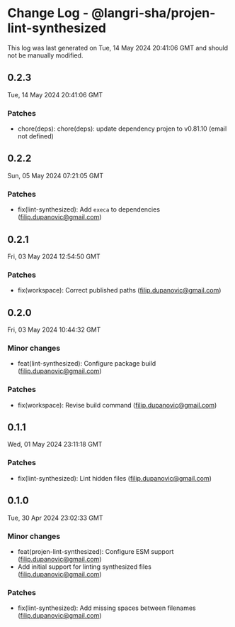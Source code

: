 # Change Log - @langri-sha/projen-lint-synthesized

This log was last generated on Tue, 14 May 2024 20:41:06 GMT and should not be manually modified.

<!-- Start content -->

## 0.2.3

Tue, 14 May 2024 20:41:06 GMT

### Patches

- chore(deps): chore(deps): update dependency projen to v0.81.10 (email not defined)

## 0.2.2

Sun, 05 May 2024 07:21:05 GMT

### Patches

- fix(lint-synthesized): Add `execa` to dependencies (filip.dupanovic@gmail.com)

## 0.2.1

Fri, 03 May 2024 12:54:50 GMT

### Patches

- fix(workspace): Correct published paths (filip.dupanovic@gmail.com)

## 0.2.0

Fri, 03 May 2024 10:44:32 GMT

### Minor changes

- feat(lint-synthesized): Configure package build (filip.dupanovic@gmail.com)

### Patches

- fix(workspace): Revise build command (filip.dupanovic@gmail.com)

## 0.1.1

Wed, 01 May 2024 23:11:18 GMT

### Patches

- fix(lint-synthesized): Lint hidden files (filip.dupanovic@gmail.com)

## 0.1.0

Tue, 30 Apr 2024 23:02:33 GMT

### Minor changes

- feat(projen-lint-synthesized): Configure ESM support (filip.dupanovic@gmail.com)
- Add initial support for linting synthesized files (filip.dupanovic@gmail.com)

### Patches

- fix(lint-synthesized): Add missing spaces between filenames (filip.dupanovic@gmail.com)

